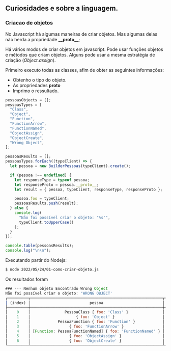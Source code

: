 ## Curiosidades e sobre a linguagem.

### Criacao de objetos

No Javascript há algumas maneiras de criar objetos. Mas algumas delas não herda a propriedade **\_\_proto\_\_**;

Há vários modos de criar objetos em javascript. Pode usar funções objetos e métodos que criam objetos. Alguns pode usar a mesma estratégia de criação (_Object.assign_).

Primeiro executo todas as classes, afim de obter as seguintes informações:

- Obtenho o tipo do objeto.
- As propriedades **proto**
- Imprimo o ressultado.

```js
pessoasObjects = [];
pessoasTypes = [
  "Class",
  "Object",
  "Function",
  "FunctionArrow",
  "FunctionNamed",
  "ObjectAssign",
  "ObjectCreate",
  "Wrong Object",
];

pessoasResults = [];
pessoasTypes.forEach((typeClient) => {
  let pessoa = new BuilderPessoas(typeClient).create();

  if (pessoa !== undefined) {
    let responseType = typeof pessoa;
    let responseProto = pessoa.__proto__;
    let result = { pessoa, typeClient, responseType, responseProto };

    pessoa.foo = typeClient;
    pessoasResults.push(result);
  } else {
    console.log(
      "Não foi possível criar o objeto: '%s'",
      typeClient.toUpperCase()
    );
  }
});

console.table(pessoasResults);
console.log("\n\n");
```

Executando partir do Nodejs:

```bash
$ node 2022/05/24/01-como-criar-objeto.js
```

Os resultados foram

```js
### --- Nenhum objeto Encontrado Wrong Object
Não foi possível criar o objeto: 'WRONG OBJECT'
┌─────────┬──────────────────────────────────────────────────────────┬─────────────────┬──────────────┬─────────────────────────────┐
│ (index) │                          pessoa                          │      type       │ responseType │        responseProto        │
├─────────┼──────────────────────────────────────────────────────────┼─────────────────┼──────────────┼─────────────────────────────┤
│    0    │               PessoaClass { foo: 'Class' }               │     'Class'     │   'object'   │             {}              │
│    1    │                    { foo: 'Object' }                     │    'Object'     │   'object'   │ [Object: null prototype] {} │
│    2    │            PessoaFunction { foo: 'Function' }            │   'Function'    │   'object'   │             {}              │
│    3    │                 { foo: 'FunctionArrow' }                 │ 'FunctionArrow' │   'object'   │ [Object: null prototype] {} │
│    4    │ [Function: PessoaFunctionNamed] { foo: 'FunctionNamed' } │ 'FunctionNamed' │  'function'  │             {}              │
│    5    │                 { foo: 'ObjectAssign' }                  │ 'ObjectAssign'  │   'object'   │ [Object: null prototype] {} │
│    6    │                 { foo: 'ObjectCreate' }                  │ 'ObjectCreate'  │   'object'   │             {}              │
└─────────┴──────────────────────────────────────────────────────────┴─────────────────┴──────────────┴─────────────────────────────┘


```
